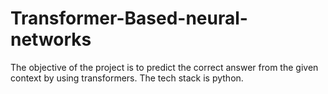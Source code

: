 # Transformer-Based-neural-networks
The objective of the project is to predict the correct answer from
the given context by using transformers.
The tech stack is python.
